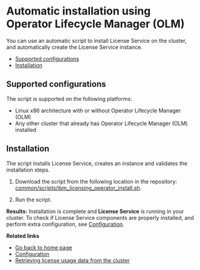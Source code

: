 
# Automatic installation using Operator Lifecycle Manager (OLM)

You can use an automatic script to install License Service on the cluster, and automatically create the License Service instance.

* [Supported configurations](#supported-configurations)
* [Installation](#installation)

## Supported configurations

The script is supported on the following platforms: 

- Linux x86 architecture with or without Operator Lifecycle Manager (OLM)
- Any other cluster that already has Operator Lifecycle Manager (OLM) installed

## Installation

The script installs License Service, creates an instance and validates the installation steps. 

1. Download the script from the following location in the repository:
[common/scripts/ibm_licensing_operator_install.sh](/common/scripts/ibm_licensing_operator_install.sh). 

2. Run the script.

**Results:** 
Installation is complete and **License Service** is running in your cluster. To check if License Service components are properly installed, and perform extra configuration, see [Configuration](Configuration.md).

**Related links**

- [Go back to home page](../License_Service_main.md#documentation)
- [Configuration](Configuration.md)
- [Retrieving license usage data from the cluster](Retrieving_data.md)
